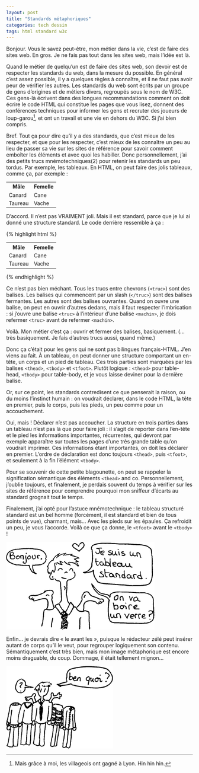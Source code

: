 ```yaml
---
layout: post
title: "Standards métaphoriques"
categories: tech dessin
tags: html standard w3c
---
```


Bonjour. Vous le savez peut-être, mon métier dans la vie, c’est de faire des sites web. En gros. Je ne fais pas tout dans les sites web, mais l’idée est là.<!-- more -->

Quand le métier de quelqu’un est de faire des sites web, son devoir est de respecter les standards du web, dans la mesure du possible. En général c’est assez possible, il y a quelques règles à connaître, et il ne faut pas avoir peur de vérifier les autres. Les standards du web sont écrits par un groupe de gens d’origines et de métiers divers, regroupés sous le nom de W3C. Ces gens-là écrivent dans des longues recommandations comment on doit écrire le code HTML qui constitue les pages que vous lisez, donnent des conférences techniques pour informer les gens et recruter des joueurs de loup-garou[^loupgarou], et ont un travail et une vie en dehors du W3C. Si j’ai bien compris.

Bref. Tout ça pour dire qu’il y a des standards, que c’est mieux de les respecter, et que pour les respecter, c’est mieux de les connaître un peu au lieu de passer sa vie sur les sites de référence pour savoir comment emboîter les éléments et avec quoi les habiller. Donc personnellement, j’ai des petits trucs mnémotechniques(2) pour retenir les standards un peu tordus. Par exemple, les tableaux. En HTML, on peut faire des jolis tableaux, comme ça, par exemple :

<table>
<tbody>
<tr>
<th>Mâle</th>
<th>Femelle</th>
</tr>
<tr>
<td>Canard</td>
<td>Cane</td>
</tr>
<tr>
<td>Taureau</td>
<td>Vache</td>
</tr>
</tbody>
</table>

D’accord. Il n’est pas VRAIMENT joli. Mais il est standard, parce que je lui ai donné une structure standard. Le code derrière ressemble à ça :

{% highlight html %}
<table>
  <tbody>
    <tr>
      <th>Mâle</th>
      <th>Femelle</th>
    </tr>
    <tr>
      <td>Canard</td>
      <td>Cane</td>
    </tr>
    <tr>
      <td>Taureau</td>
      <td>Vache</td>
    </tr>
  </tbody>
</table>
{% endhighlight %}

Ce n’est pas bien méchant. Tous les trucs entre chevrons (`<truc>`) sont des balises. Les balises qui commencent par un slash (`</truc>`) sont des balises fermantes. Les autres sont des balises ouvrantes. Quand on ouvre une balise, on peut en ouvrir d’autres dedans, mais il faut respecter l’imbrication : si j’ouvre une balise `<truc>` à l’intérieur d’une balise `<machin>`, je dois refermer `<truc>` avant de refermer `<machin>`.

Voilà. Mon métier c’est ça : ouvrir et fermer des balises, basiquement. (… très basiquement. Je fais d’autres trucs aussi, quand même.)

Donc ça c’était pour les gens qui ne sont pas bilingues français-HTML. J’en viens au fait. À un tableau, on peut donner une structure comportant un en-tête, un corps et un pied de tableau. Ces trois parties sont marquées par les balises `<thead>`, `<tbody>` et `<tfoot>`. Plutôt logique : `<thead>` pour table-head, `<tbody>` pour table-body, et je vous laisse deviner pour la dernière balise.

Or, sur ce point, les standards contredisent ce que penserait la raison, ou du moins l’instinct humain : on voudrait déclarer, dans le code HTML, la tête en premier, puis le corps, puis les pieds, un peu comme pour un accouchement.

Oui, mais ! Déclarer n’est pas accoucher. La structure en trois parties dans un tableau n’est pas là que pour faire joli : il s’agit de reporter dans l’en-tête et le pied les informations importantes, récurrentes, qui devront par exemple apparaître sur toutes les pages d’une très grande table qu’on voudrait imprimer. Ces informations étant importantes, on doit les déclarer en premier. L’ordre de déclaration est donc toujours `<thead>`, puis `<tfoot>`, et seulement à la fin l’élément `<tbody>`.

Pour se souvenir de cette petite blagounette, on peut se rappeler la signification sémantique des éléments `<thead>` and co. Personnellement, j’oublie toujours, et finalement, je perdais souvent du temps à vérifier sur les sites de référence pour comprendre pourquoi mon sniffeur d’écarts au standard grognait tout le temps.

Finalement, j’ai opté pour l’astuce mnémotechnique : le tableau structuré standard est un bel homme (forcément, il est standard et bien de tous points de vue), charmant, mais… Avec les pieds sur les épaules. Ça refroidit un peu, je vous l’accorde. Voilà ce que ça donne, le `<tfoot>` avant le `<tbody>` !

![](/img/2011/110120-a.png)

Enfin… je devrais dire « le <tfoot> avant les <tbody> », puisque le rédacteur zélé peut insérer autant de corps qu’il le veut, pour regrouper logiquement son contenu. Sémantiquement c’est très bien, mais mon image métaphorique est encore moins draguable, du coup. Dommage, il était tellement mignon…

![](/img/2011/110120-b.png)

[^loupgarou]: Mais grâce à moi, les villageois ont gagné à Lyon. Hin hin hin.